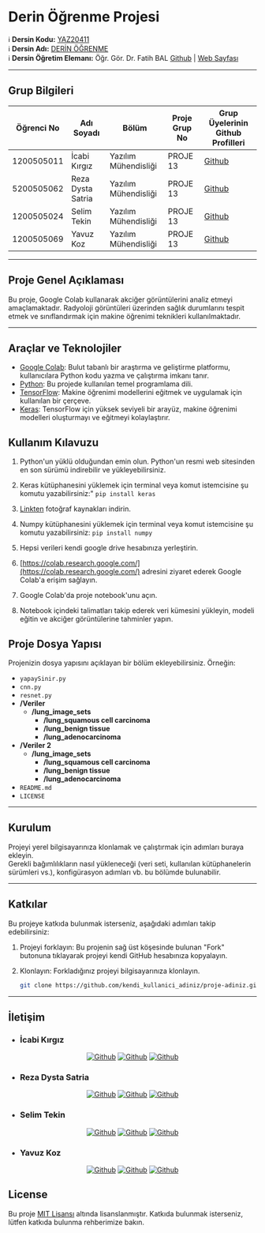 # Derin Öğrenme Projesi

:information_source: **Dersin Kodu:** [YAZ20411](https://ebp.klu.edu.tr/Ders/dersDetay/YAZ20411/716026/tr)  
:information_source: **Dersin Adı:** [DERİN ÖĞRENME](https://ebp.klu.edu.tr/Ders/dersDetay/YAZ20411/716026/tr)  
:information_source: **Dersin Öğretim Elemanı:** Öğr. Gör. Dr. Fatih BAL  [Github](https://github.com/balfatih)   |    [Web Sayfası](https://balfatih.github.io/)
   
---

## Grup Bilgileri

| Öğrenci No | Adı Soyadı           | Bölüm          		   | Proje Grup No | Grup Üyelerinin Github Profilleri                 |
|------------|----------------------|--------------------------|---------------|---------------------------------------------------|
| 1200505011  | İcabi Kırgız		| Yazılım Mühendisliği     | PROJE 13       | [Github](https://github.com/balfatih)     |
| 5200505062  | Reza Dysta Satria   | Yazılım Mühendisliği     | PROJE 13       | [Github](https://github.com/balfatih)     |
| 1200505024     | Selim Tekin   | Yazılım Mühendisliği     | PROJE 13       | [Github](https://github.com/balfatih)     |
| 1200505069     | Yavuz Koz   | Yazılım Mühendisliği     | PROJE 13       | [Github](https://github.com/balfatih)     |

---

## Proje Genel Açıklaması

Bu proje, Google Colab kullanarak akciğer görüntülerini analiz etmeyi amaçlamaktadır. Radyoloji görüntüleri üzerinden sağlık durumlarını tespit etmek ve sınıflandırmak için makine öğrenimi teknikleri kullanılmaktadır.

---

## Araçlar ve Teknolojiler
- [Google Colab](https://colab.research.google.com/): Bulut tabanlı bir araştırma ve geliştirme platformu, kullanıcılara Python kodu yazma ve çalıştırma imkanı tanır.
- [Python](https://www.python.org/): Bu projede kullanılan temel programlama dili.
- [TensorFlow](https://www.tensorflow.org/): Makine öğrenimi modellerini eğitmek ve uygulamak için kullanılan bir çerçeve.
- [Keras](https://keras.io/): TensorFlow için yüksek seviyeli bir arayüz, makine öğrenimi modelleri oluşturmayı ve eğitmeyi kolaylaştırır.


## Kullanım Kılavuzu

1. Python'un yüklü olduğundan emin olun. Python'un resmi web sitesinden en son sürümü indirebilir ve yükleyebilirsiniz.

2. Keras kütüphanesini yüklemek için terminal veya komut istemcisine şu komutu yazabilirsiniz:"
   ``` pip install keras ```
   
3. [Linkten](https://drive.google.com/file/d/1pxkEk-3t_9NHJtiKStPXpogwfsd8Ivnl/view) fotoğraf kaynakları indirin.
4. Numpy kütüphanesini yüklemek için terminal veya komut istemcisine şu komutu yazabilirsiniz:
   ``` pip install numpy ```
5. Hepsi verileri kendi google drive hesabınıza yerleştirin.
6. [https://colab.research.google.com/](https://colab.research.google.com/) adresini ziyaret ederek Google Colab'a erişim sağlayın.
7. Google Colab'da proje notebook'unu açın.
8. Notebook içindeki talimatları takip ederek veri kümesini yükleyin, modeli eğitin ve akciğer görüntülerine tahminler yapın.



## Proje Dosya Yapısı

Projenizin dosya yapısını açıklayan bir bölüm ekleyebilirsiniz. Örneğin:

- `yapaySinir.py`
- `cnn.py`
- `resnet.py`
- **/Veriler**
  - **/lung_image_sets**
       - **/lung_squamous cell carcinoma**
       - **/lung_benign tissue**
       - **/lung_adenocarcinoma**
- **/Veriler 2**
  - **/lung_image_sets**
       - **/lung_squamous cell carcinoma**
       - **/lung_benign tissue**
       - **/lung_adenocarcinoma**
- `README.md`
- `LICENSE`  


---

## Kurulum

Projeyi yerel bilgisayarınıza klonlamak ve çalıştırmak için adımları buraya ekleyin.  
Gerekli bağımlılıkların nasıl yükleneceği (veri seti, kullanılan kütüphanelerin sürümleri vs.), konfigürasyon adımları vb. bu bölümde bulunabilir.

---



## Katkılar

Bu projeye katkıda bulunmak isterseniz, aşağıdaki adımları takip edebilirsiniz:

1. Projeyi forklayın: Bu projenin sağ üst köşesinde bulunan "Fork" butonuna tıklayarak projeyi kendi GitHub hesabınıza kopyalayın.
2. Klonlayın: Forkladığınız projeyi bilgisayarınıza klonlayın.

   ```bash
   git clone https://github.com/kendi_kullanici_adiniz/proje-adiniz.git
   ```
---

## İletişim

* ### İcabi Kırgız

<div align=center>
  
[<img  alt="Github" src="https://img.shields.io/badge/GitHub-000000.svg?&style=for-the-badge&logo=Github&logoColor=white"/>](https://github.com/Cahrion) 
[<img  alt="Github" src="https://img.shields.io/badge/Instagram-000000.svg?&style=for-the-badge&logo=Instagram&logoColor=white"/>](https://www.instagram.com/icabi.krgz/)
[<img  alt="Github" src="https://img.shields.io/badge/LinkedIn-000000.svg?&style=for-the-badge&logo=linkedIn&logoColor=white"/>](https://www.linkedin.com/search/results/all/?fetchDeterministicClustersOnly=true&heroEntityKey=urn%3Ali%3Afsd_profile%3AACoAADRkB_YBsnznQAqOVILPQsDeWDYp7mARlK0&keywords=i%CC%87cabi%20k%C4%B1rg%C4%B1z&origin=RICH_QUERY_SUGGESTION&position=0&searchId=72d49290-eb9b-4dea-a4e6-313158b450f3&sid=4Zp&spellCorrectionEnabled=false)


</div>

* ### Reza Dysta Satria

<div align=center>
  
[<img  alt="Github" src="https://img.shields.io/badge/GitHub-000000.svg?&style=for-the-badge&logo=Github&logoColor=white"/>](https://github.com/dystaSatria) 
[<img  alt="Github" src="https://img.shields.io/badge/Instagram-000000.svg?&style=for-the-badge&logo=Instagram&logoColor=white"/>](https://www.instagram.com/dyzzta/)
[<img  alt="Github" src="https://img.shields.io/badge/LinkedIn-000000.svg?&style=for-the-badge&logo=linkedIn&logoColor=white"/>](https://www.linkedin.com/in/reza-dysta-satria-9b0a431b2/)

</div>

* ### Selim Tekin

<div align=center>
  
[<img  alt="Github" src="https://img.shields.io/badge/GitHub-000000.svg?&style=for-the-badge&logo=Github&logoColor=white"/>](https://github.com/dystaSatria) 
[<img  alt="Github" src="https://img.shields.io/badge/Instagram-000000.svg?&style=for-the-badge&logo=Instagram&logoColor=white"/>](https://www.instagram.com/dyzzta/)
[<img  alt="Github" src="https://img.shields.io/badge/LinkedIn-000000.svg?&style=for-the-badge&logo=linkedIn&logoColor=white"/>](https://www.linkedin.com/in/reza-dysta-satria-9b0a431b2/)

</div>

* ### Yavuz Koz

<div align=center>
  
[<img  alt="Github" src="https://img.shields.io/badge/GitHub-000000.svg?&style=for-the-badge&logo=Github&logoColor=white"/>](https://github.com/kzyavuz) 
[<img  alt="Github" src="https://img.shields.io/badge/Instagram-000000.svg?&style=for-the-badge&logo=Instagram&logoColor=white"/>]()
[<img  alt="Github" src="https://img.shields.io/badge/LinkedIn-000000.svg?&style=for-the-badge&logo=linkedIn&logoColor=white"/>]()

</div>

## License

Bu proje [MIT Lisansı](https://license.md/licenses/mit-license/) altında lisanslanmıştır. Katkıda bulunmak isterseniz, lütfen katkıda bulunma rehberimize bakın.
   
